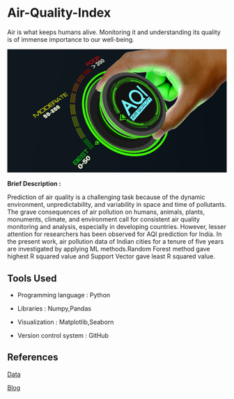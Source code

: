 # Air-Quality-Index
Air is what keeps humans alive. Monitoring it and understanding its quality is of immense importance to our well-being.

![AQI](AQI_logo.jpg)


**Brief Description :**

Prediction of air quality is a challenging task because of the dynamic environment, unpredictability, and variability in space and time of pollutants. The grave consequences of air pollution on humans, animals, plants, monuments, climate, and environment call for consistent air quality monitoring and analysis, especially in developing countries. However, lesser attention for researchers has been observed for AQI prediction for India. In the present work, air pollution data of Indian cities for a tenure of five years are investigated by applying ML methods.Random Forest method gave highest R squared value and Support Vector gave least R squared value.


## Tools Used
- Programming language : Python
 
- Libraries : Numpy,Pandas

- Visualization : Matplotlib,Seaborn

- Version control system : GitHub

## References

[Data](https://www.kaggle.com/datasets/rohanrao/air-quality-data-in-india)

[Blog](https://www.pranaair.com/blog/what-is-air-quality-index-aqi-and-its-calculation/)
